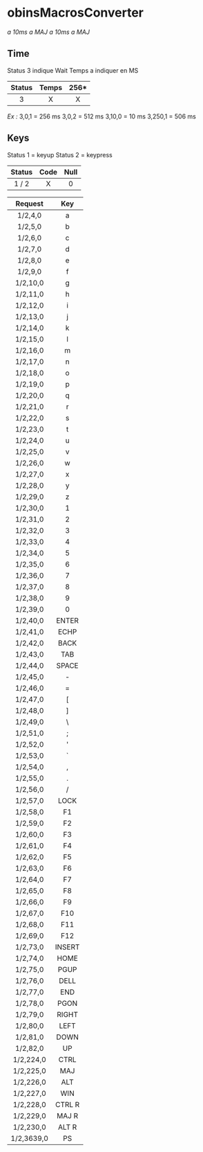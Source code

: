 # obinsMacrosConverter
*a 10ms a
MAJ a 10ms a MAJ*

## Time

Status 3 indique Wait
Temps a indiquer en MS

| Status | Temps | 256\* |
|:------:|:-----:|:-----:|
| 3      | X     | X    |

*Ex :*
3,0,1   = 256 ms
3,0,2   = 512 ms
3,10,0  = 10  ms
3,250,1 = 506 ms

## Keys

Status 1 = keyup
Status 2 = keypress

| Status | Code | Null |
|:------:|:----:|:----:|
| 1 / 2  | X    | 0    |

| Request   | Key    |
|:---------:|:------:|
| 1/2,4,0   | a      |
| 1/2,5,0   | b      |
| 1/2,6,0   | c      |
| 1/2,7,0   | d      |
| 1/2,8,0   | e      |
| 1/2,9,0   | f      |
| 1/2,10,0  | g      |
| 1/2,11,0  | h      |
| 1/2,12,0  | i      |
| 1/2,13,0  | j      |
| 1/2,14,0  | k      |
| 1/2,15,0  | l      |
| 1/2,16,0  | m      |
| 1/2,17,0  | n      |
| 1/2,18,0  | o      |
| 1/2,19,0  | p      |
| 1/2,20,0  | q      |
| 1/2,21,0  | r      |
| 1/2,22,0  | s      |
| 1/2,23,0  | t      |
| 1/2,24,0  | u      |
| 1/2,25,0  | v      |
| 1/2,26,0  | w      |
| 1/2,27,0  | x      |
| 1/2,28,0  | y      |
| 1/2,29,0  | z      |
| 1/2,30,0  | 1      |
| 1/2,31,0  | 2      |
| 1/2,32,0  | 3      |
| 1/2,33,0  | 4      |
| 1/2,34,0  | 5      |
| 1/2,35,0  | 6      |
| 1/2,36,0  | 7      |
| 1/2,37,0  | 8      |
| 1/2,38,0  | 9      |
| 1/2,39,0  | 0      |
| 1/2,40,0  | ENTER  |
| 1/2,41,0  | ECHP   |
| 1/2,42,0  | BACK   |
| 1/2,43,0  | TAB    |
| 1/2,44,0  | SPACE  |
| 1/2,45,0  | -      |
| 1/2,46,0  | =      |
| 1/2,47,0  | [      |
| 1/2,48,0  | ]      |
| 1/2,49,0  | \      |
| 1/2,51,0  | ;      |
| 1/2,52,0  | '      |
| 1/2,53,0  | `      | 
| 1/2,54,0  | ,      |
| 1/2,55,0  | .      |
| 1/2,56,0  | /      |
| 1/2,57,0  | LOCK   |
| 1/2,58,0  | F1     |
| 1/2,59,0  | F2     |
| 1/2,60,0  | F3     |
| 1/2,61,0  | F4     |
| 1/2,62,0  | F5     |
| 1/2,63,0  | F6     |
| 1/2,64,0  | F7     |
| 1/2,65,0  | F8     |
| 1/2,66,0  | F9     |
| 1/2,67,0  | F10    |
| 1/2,68,0  | F11    |
| 1/2,69,0  | F12    |
| 1/2,73,0  | INSERT |
| 1/2,74,0  | HOME   |
| 1/2,75,0  | PGUP   |
| 1/2,76,0  | DELL   |
| 1/2,77,0  | END    |
| 1/2,78,0  | PGON   |
| 1/2,79,0  | RIGHT  |
| 1/2,80,0  | LEFT   |
| 1/2,81,0  | DOWN   |
| 1/2,82,0  | UP     |
| 1/2,224,0 | CTRL   |
| 1/2,225,0 | MAJ    |
| 1/2,226,0 | ALT    |
| 1/2,227,0 | WIN    |
| 1/2,228,0 | CTRL R |
| 1/2,229,0 | MAJ R  |
| 1/2,230,0 | ALT R  |
| 1/2,3639,0| PS     |